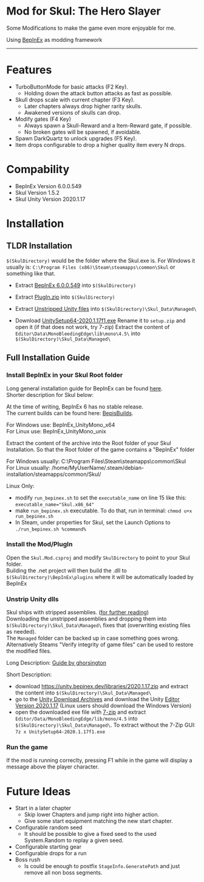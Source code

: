 # Mod for Skul: The Hero Slayer

Some Modifications to make the game even more enjoyable for me.

Using [BepInEx](https://github.com/BepInEx/BepInEx) as modding framework

---

Features
===

- TurboButtonMode for basic attacks (F2 Key).
   - Holding down the attack button attacks as fast as possible.
- Skull drops scale with current chapter (F3 Key).
   - Later chapters always drop higher rarity skulls.
   - Awakened versions of skulls can drop.
- Modify gates (F4 Key)
   - Always spawn a Skull-Reward and a Item-Reward gate, if possible.
   - No broken gates will be spawned, if avoidable.
- Spawn DarkQuartz to unlock upgrades (F5 Key).
- Item drops configurable to drop a higher quality item every N drops.

Compability
===
- BepInEx Version 6.0.0.549
- Skul Version 1.5.2
- Skul Unity Version 2020.1.17

Installation
===


## TLDR Installation

`$(SkulDirectory)` would be the folder where the Skul.exe is. For Windows it usually is: `C:\Program Files (x86)\Steam\steamapps\common\Skul` or something like that.

* Extract [BepInEx 6.0.0.549](https://builds.bepinex.dev/projects/bepinex_be/549/BepInEx_UnityMono_x64_f2c0e0f_6.0.0-be.549.zip) into `$(SkulDirectory)`

* Extract [PlugIn.zip](https://github.com/Tobi-Mob/Skul.Mod/files/8066709/PlugIn.zip) into `$(SkulDirectory)`

* Extract [Unstripped Unity files](https://unity.bepinex.dev/libraries/2020.1.17.zip) into `$(SkulDirectory)\Skul_Data\Managed\`

* Download [UnitySetup64-2020.1.17f1.exe](https://download.unity3d.com/download_unity/9957aee8edc2/Windows64EditorInstaller/UnitySetup64-2020.1.17f1.exe)
Rename it to `setup.zip` and open it (if that does not work, try 7-zip)
Extract the content of `Editor\Data\MonoBleedingEdge\lib\mono\4.5\` into `$(SkulDirectory)\Skul_Data\Managed\`

## Full Installation Guide

### Install BepInEx in your Skul Root folder
Long general installation guide for BepInEx can be found [here](https://docs.bepinex.dev/master/articles/user_guide/installation/index.html).  
Shorter description for Skul below:

At the time of writing, BepInEx 6 has no stable release.  
The current builds can be found here: [BepisBuilds](https://builds.bepis.io/projects/bepinex_be).  

For Windows use: BepInEx_UnityMono_x64  
For Linux use: BepInEx_UnityMono_unix  

Extract the content of the archive into the Root folder of your Skul Installation. So that the Root folder of the game contains a "BepInEx" folder

For Windows usually: C:\Program Files\Steam\steamapps\common\Skul\
For Linux usually: /home/MyUserName/.steam/debian-installation/steamapps/common/Skul/

Linux Only:  
- modify `run_bepinex.sh` to set the `executable_name` on line 15 like this:  `executable_name="Skul.x86_64"`
- make `run_bepinex.sh` executable. To do that, run in terminal: `chmod u+x run_bepinex.sh`
- In Steam, under properties for Skul, set the Launch Options to `./run_bepinex.sh %command%`

### Install the Mod/PlugIn

Open the `Skul.Mod.csproj` and modify `SkulDirectory` to point to your Skul folder.  
Building the .net project will then build the .dll to `$(SkulDirectory)\BepInEx\plugins` where it will be automatically loaded by BepInEx

### Unstrip Unity dlls
Skul ships with stripped assemblies. ([for further reading](https://github.com/NeighTools/UnityDoorstop/issues/10#issuecomment-776921796))  
Downloading the unstripped assemblies and dropping them into `$(SkulDirectory)\Skul_Data\Managed\` fixes that (overwriting existing files as needed).  
The `Managed` folder can be backed up in case something goes wrong. Alternatively Steams "Verify integrity of game files" can be used to restore the modified files.

Long Description: [Guide by ghorsington](https://hackmd.io/@ghorsington/rJuLdZTzK)

Short Description:
- download https://unity.bepinex.dev/libraries/2020.1.17.zip and extract the content into `$(SkulDirectory)\Skul_Data\Managed\`
- go to the [Unity Download Archives](https://unity3d.com/get-unity/download/archive) and download the Unity [Editor Version 2020.1.17](https://download.unity3d.com/download_unity/9957aee8edc2/Windows64EditorInstaller/UnitySetup64-2020.1.17f1.exe) (Linux users should download the Windows Version)
- open the downloaded exe file with [7-zip](https://www.7-zip.org/) and extract `Editor/Data/MonoBleedingEdge/lib/mono/4.5` into `$(SkulDirectory)\Skul_Data\Managed\`. To extract without the 7-Zip GUI: `7z x UnitySetup64-2020.1.17f1.exe` 

### Run the game

If the mod is running correclty, pressing F1 while in the game will display a message above the player character.

Future Ideas
===

- Start in a later chapter
   - Skip lower Chapters and jump right into higher action.
   - Give some start equipment matching the new start chapter.
- Configurable random seed
   - It should be possible to give a fixed seed to the used System.Random to replay a given seed.
- Configurable starting gear
- Configurable drops for a run
- Boss rush
   - Is could be enough to postfix `StageInfo.GeneratePath` and just remove all non boss segments.   
